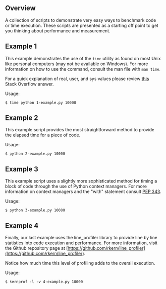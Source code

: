 Overview
--------

A collection of scripts to demonstrate very easy ways to benchmark code or time execution.  These scripts are presented as a starting off point to get you thinking about performance and measurement.

Example 1
---------

This example demonstrates the use of the `time` utility as found on most Unix like personal computers (may not be available on Windows).  For more information on how to use the command, consult the man file with `man time`.

For a quick explanation of real, user, and sys values please review [this](http://stackoverflow.com/questions/556405/what-do-real-user-and-sys-mean-in-the-output-of-time1#556411) Stack Overflow answer.

Usage:

    $ time python 1-example.py 10000


Example 2
---------

This example script provides the most straightforward method to provide the elapsed time for a piece of code.

Usage:

    $ python 2-example.py 10000

Example 3
---------

This example script uses a slightly more sophisticated method for timing a block of code through the use of Python context managers.  For more information on context managers and the "with" statement consult [PEP 343](https://www.python.org/dev/peps/pep-0343/).

Usage:

    $ python 3-example.py 10000

Example 4
---------

Finally, our last example uses the line_profiler library to provide line by line statistics into code execution and performance.  For more information, visit the Github repository page at [https://github.com/rkern/line_profiler](https://github.com/rkern/line_profiler).

Notice how much time this level of profiling adds to the overall execution.

Usage:

    $ kernprof -l -v 4-example.py 10000
